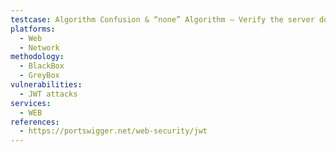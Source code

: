 ```yaml
---
testcase: Algorithm Confusion & “none” Algorithm – Verify the server does not accept tokens with "alg"; "none" or with tampered algorithm strings (e.g., "NoNe"). Web (HTTP/HTTPS) service
platforms: 
  - Web
  - Network
methodology: 
  - BlackBox
  - GreyBox
vulnerabilities:
  - JWT attacks
services:
  - WEB
references:
  - https://portswigger.net/web-security/jwt
---
```

